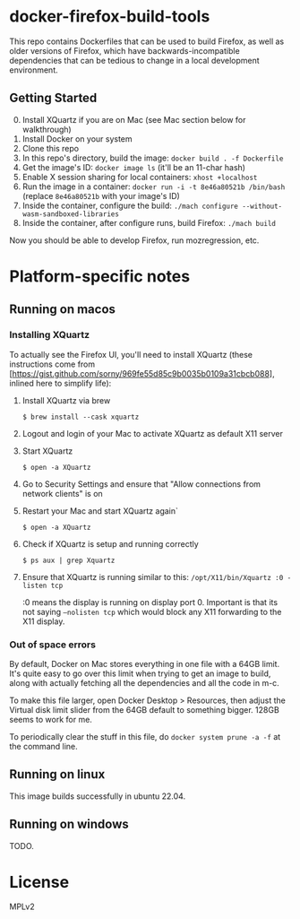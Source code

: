 # docker-firefox-build-tools

This repo contains Dockerfiles that can be used to build Firefox, as well as
older versions of Firefox, which have backwards-incompatible dependencies
that can be tedious to change in a local development environment.

## Getting Started

0. Install XQuartz if you are on Mac (see Mac section below for walkthrough)
1. Install Docker on your system
2. Clone this repo
3. In this repo's directory, build the image: `docker build . -f Dockerfile`
4. Get the image's ID: `docker image ls` (it'll be an 11-char hash)
5. Enable X session sharing for local containers: `xhost +localhost`
5. Run the image in a container: `docker run -i -t 8e46a80521b /bin/bash` (replace `8e46a80521b` with your image's ID)
6. Inside the container, configure the build: `./mach configure --without-wasm-sandboxed-libraries`
7. Inside the container, after configure runs, build Firefox: `./mach build`

Now you should be able to develop Firefox, run mozregression, etc.

# Platform-specific notes

## Running on macos

### Installing XQuartz

To actually see the Firefox UI, you'll need to install XQuartz (these instructions come from [https://gist.github.com/sorny/969fe55d85c9b0035b0109a31cbcb088], inlined here to simplify life):

1. Install XQuartz via brew

    `$ brew install --cask xquartz`
 
2. Logout and login of your Mac to activate XQuartz as default X11 server

3. Start XQuartz

    `$ open -a XQuartz`

4. Go to Security Settings and ensure that "Allow connections from network clients" is on
    
5. Restart your Mac and start XQuartz again`

    `$ open -a XQuartz`

6. Check if XQuartz is setup and running correctly
    
    `$ ps aux | grep Xquartz`

7. Ensure that XQuartz is running similar to this: `/opt/X11/bin/Xquartz :0 -listen tcp`
    
    :0 means the display is running on display port 0.
    Important is that its not saying `–nolisten tcp` which would block any X11 forwarding to the X11 display.

### Out of space errors

By default, Docker on Mac stores everything in one file with a 64GB limit. It's
quite easy to go over this limit when trying to get an image to build, along
with actually fetching all the dependencies and all the code in m-c.

To make this file larger, open Docker Desktop > Resources, then adjust the
Virtual disk limit slider from the 64GB default to something bigger. 128GB
seems to work for me.

To periodically clear the stuff in this file, do `docker system prune -a -f`
at the command line.

## Running on linux

This image builds successfully in ubuntu 22.04.

## Running on windows

TODO.

# License

MPLv2
